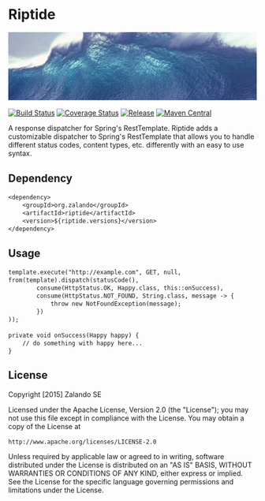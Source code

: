 # Riptide

[![Tidal wave](docs/wave.jpg)](http://pixabay.com/en/wave-water-sea-tsunami-giant-wave-11061/)

[![Build Status](https://img.shields.io/travis/whiskeysierra/riptide.svg)](https://travis-ci.org/whiskeysierra/riptide)
[![Coverage Status](https://img.shields.io/coveralls/whiskeysierra/riptide.svg)](https://coveralls.io/r/whiskeysierra/riptide)
[![Release](https://img.shields.io/github/release/whiskeysierra/riptide.svg)](https://github.com/whiskeysierra/riptide/releases)
[![Maven Central](https://img.shields.io/maven-central/v/org.zalando/riptide.svg)](https://maven-badges.herokuapp.com/maven-central/org.zalando/riptide)

A response dispatcher for Spring's RestTemplate. Riptide adds a customizable dispatcher to
Spring's RestTemplate that allows you to handle different status codes, content types, etc.
differently with an easy to use syntax.

## Dependency

    <dependency>
        <groupId>org.zalando</groupId>
        <artifactId>riptide</artifactId>
        <version>${riptide.versions}</version>
    </dependency>

## Usage

    template.execute("http://example.com", GET, null, from(template).dispatch(statusCode(),
            consume(HttpStatus.OK, Happy.class, this::onSuccess),
            consume(HttpStatus.NOT_FOUND, String.class, message -> {
                throw new NotFoundException(message);
            })
    ));
    
    private void onSuccess(Happy happy) {
        // do something with happy here...
    }

## License

Copyright [2015] Zalando SE

Licensed under the Apache License, Version 2.0 (the "License");
you may not use this file except in compliance with the License.
You may obtain a copy of the License at

    http://www.apache.org/licenses/LICENSE-2.0

Unless required by applicable law or agreed to in writing, software
distributed under the License is distributed on an "AS IS" BASIS,
WITHOUT WARRANTIES OR CONDITIONS OF ANY KIND, either express or implied.
See the License for the specific language governing permissions and
limitations under the License.

